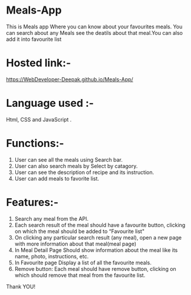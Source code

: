 # Meals-App

This is Meals app Where you can know about your favourites meals. You can search about any Meals see the deatils about that meal.You can also add it into favourite list

# Hosted link:-
https://WebDeveloper-Deepak.github.io/Meals-App/

# Language used :- 
Html, CSS and JavaScript . 
# Functions:-
1. User can see all the meals using Search bar.
2. User can also search meals by Select by catagory.
3. User can see the description of recipe and its instruction.
4. User can add meals to favorite list.
# Features:- 
1. Search any meal from the API.
2. Each search result of the meal should have a favourite button, clicking on which the meal should be added to “Favourite list"
3. On clicking any particular search result (any meal), open a new page with more information about that meal(meal page)
4. In Meal Detail Page Should show information about the meal like its name, photo, instructions, etc.
5. In Favourite page Display a list of all the favourite meals.
6. Remove button: Each meal should have remove button, clicking on which should remove that meal from the favourite list.

Thank YOU!
